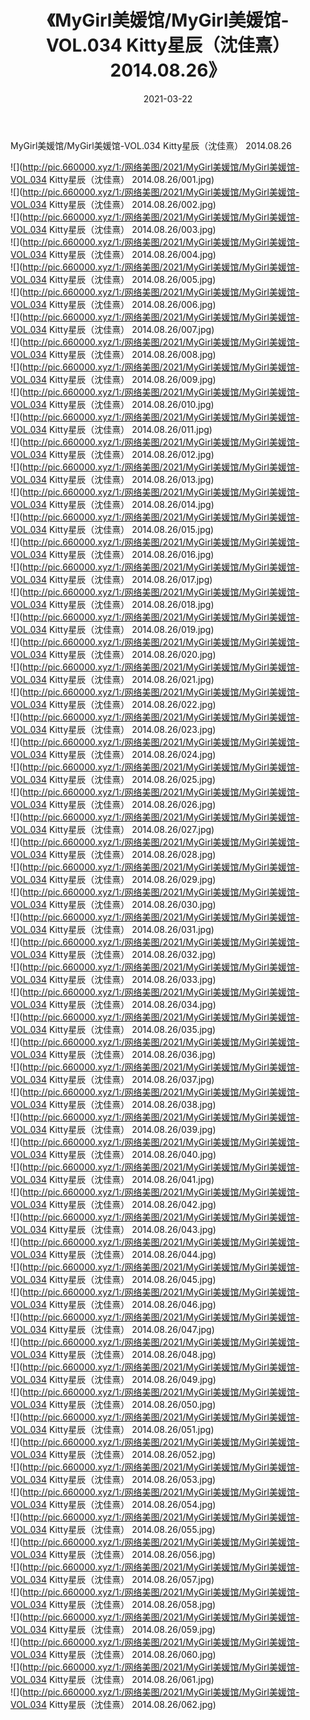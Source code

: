﻿---
layout: post
title:  《MyGirl美媛馆/MyGirl美媛馆-VOL.034 Kitty星辰（沈佳熹） 2014.08.26》
date:   2021-03-22
img: http://pic.660000.xyz/1:/网络美图/2021/MyGirl美媛馆/MyGirl美媛馆-VOL.034 Kitty星辰（沈佳熹） 2014.08.26/000.jpg
categories: [美女, 清纯, 唯美]
---

MyGirl美媛馆/MyGirl美媛馆-VOL.034 Kitty星辰（沈佳熹） 2014.08.26

 ![](http://pic.660000.xyz/1:/网络美图/2021/MyGirl美媛馆/MyGirl美媛馆-VOL.034 Kitty星辰（沈佳熹） 2014.08.26/001.jpg) <br>![](http://pic.660000.xyz/1:/网络美图/2021/MyGirl美媛馆/MyGirl美媛馆-VOL.034 Kitty星辰（沈佳熹） 2014.08.26/002.jpg) <br>![](http://pic.660000.xyz/1:/网络美图/2021/MyGirl美媛馆/MyGirl美媛馆-VOL.034 Kitty星辰（沈佳熹） 2014.08.26/003.jpg) <br>![](http://pic.660000.xyz/1:/网络美图/2021/MyGirl美媛馆/MyGirl美媛馆-VOL.034 Kitty星辰（沈佳熹） 2014.08.26/004.jpg) <br>![](http://pic.660000.xyz/1:/网络美图/2021/MyGirl美媛馆/MyGirl美媛馆-VOL.034 Kitty星辰（沈佳熹） 2014.08.26/005.jpg) <br>![](http://pic.660000.xyz/1:/网络美图/2021/MyGirl美媛馆/MyGirl美媛馆-VOL.034 Kitty星辰（沈佳熹） 2014.08.26/006.jpg) <br>![](http://pic.660000.xyz/1:/网络美图/2021/MyGirl美媛馆/MyGirl美媛馆-VOL.034 Kitty星辰（沈佳熹） 2014.08.26/007.jpg) <br>![](http://pic.660000.xyz/1:/网络美图/2021/MyGirl美媛馆/MyGirl美媛馆-VOL.034 Kitty星辰（沈佳熹） 2014.08.26/008.jpg) <br>![](http://pic.660000.xyz/1:/网络美图/2021/MyGirl美媛馆/MyGirl美媛馆-VOL.034 Kitty星辰（沈佳熹） 2014.08.26/009.jpg) <br>![](http://pic.660000.xyz/1:/网络美图/2021/MyGirl美媛馆/MyGirl美媛馆-VOL.034 Kitty星辰（沈佳熹） 2014.08.26/010.jpg) <br>![](http://pic.660000.xyz/1:/网络美图/2021/MyGirl美媛馆/MyGirl美媛馆-VOL.034 Kitty星辰（沈佳熹） 2014.08.26/011.jpg) <br>![](http://pic.660000.xyz/1:/网络美图/2021/MyGirl美媛馆/MyGirl美媛馆-VOL.034 Kitty星辰（沈佳熹） 2014.08.26/012.jpg) <br>![](http://pic.660000.xyz/1:/网络美图/2021/MyGirl美媛馆/MyGirl美媛馆-VOL.034 Kitty星辰（沈佳熹） 2014.08.26/013.jpg) <br>![](http://pic.660000.xyz/1:/网络美图/2021/MyGirl美媛馆/MyGirl美媛馆-VOL.034 Kitty星辰（沈佳熹） 2014.08.26/014.jpg) <br>![](http://pic.660000.xyz/1:/网络美图/2021/MyGirl美媛馆/MyGirl美媛馆-VOL.034 Kitty星辰（沈佳熹） 2014.08.26/015.jpg) <br>![](http://pic.660000.xyz/1:/网络美图/2021/MyGirl美媛馆/MyGirl美媛馆-VOL.034 Kitty星辰（沈佳熹） 2014.08.26/016.jpg) <br>![](http://pic.660000.xyz/1:/网络美图/2021/MyGirl美媛馆/MyGirl美媛馆-VOL.034 Kitty星辰（沈佳熹） 2014.08.26/017.jpg) <br>![](http://pic.660000.xyz/1:/网络美图/2021/MyGirl美媛馆/MyGirl美媛馆-VOL.034 Kitty星辰（沈佳熹） 2014.08.26/018.jpg) <br>![](http://pic.660000.xyz/1:/网络美图/2021/MyGirl美媛馆/MyGirl美媛馆-VOL.034 Kitty星辰（沈佳熹） 2014.08.26/019.jpg) <br>![](http://pic.660000.xyz/1:/网络美图/2021/MyGirl美媛馆/MyGirl美媛馆-VOL.034 Kitty星辰（沈佳熹） 2014.08.26/020.jpg) <br>![](http://pic.660000.xyz/1:/网络美图/2021/MyGirl美媛馆/MyGirl美媛馆-VOL.034 Kitty星辰（沈佳熹） 2014.08.26/021.jpg) <br>![](http://pic.660000.xyz/1:/网络美图/2021/MyGirl美媛馆/MyGirl美媛馆-VOL.034 Kitty星辰（沈佳熹） 2014.08.26/022.jpg) <br>![](http://pic.660000.xyz/1:/网络美图/2021/MyGirl美媛馆/MyGirl美媛馆-VOL.034 Kitty星辰（沈佳熹） 2014.08.26/023.jpg) <br>![](http://pic.660000.xyz/1:/网络美图/2021/MyGirl美媛馆/MyGirl美媛馆-VOL.034 Kitty星辰（沈佳熹） 2014.08.26/024.jpg) <br>![](http://pic.660000.xyz/1:/网络美图/2021/MyGirl美媛馆/MyGirl美媛馆-VOL.034 Kitty星辰（沈佳熹） 2014.08.26/025.jpg) <br>![](http://pic.660000.xyz/1:/网络美图/2021/MyGirl美媛馆/MyGirl美媛馆-VOL.034 Kitty星辰（沈佳熹） 2014.08.26/026.jpg) <br>![](http://pic.660000.xyz/1:/网络美图/2021/MyGirl美媛馆/MyGirl美媛馆-VOL.034 Kitty星辰（沈佳熹） 2014.08.26/027.jpg) <br>![](http://pic.660000.xyz/1:/网络美图/2021/MyGirl美媛馆/MyGirl美媛馆-VOL.034 Kitty星辰（沈佳熹） 2014.08.26/028.jpg) <br>![](http://pic.660000.xyz/1:/网络美图/2021/MyGirl美媛馆/MyGirl美媛馆-VOL.034 Kitty星辰（沈佳熹） 2014.08.26/029.jpg) <br>![](http://pic.660000.xyz/1:/网络美图/2021/MyGirl美媛馆/MyGirl美媛馆-VOL.034 Kitty星辰（沈佳熹） 2014.08.26/030.jpg) <br>![](http://pic.660000.xyz/1:/网络美图/2021/MyGirl美媛馆/MyGirl美媛馆-VOL.034 Kitty星辰（沈佳熹） 2014.08.26/031.jpg) <br>![](http://pic.660000.xyz/1:/网络美图/2021/MyGirl美媛馆/MyGirl美媛馆-VOL.034 Kitty星辰（沈佳熹） 2014.08.26/032.jpg) <br>![](http://pic.660000.xyz/1:/网络美图/2021/MyGirl美媛馆/MyGirl美媛馆-VOL.034 Kitty星辰（沈佳熹） 2014.08.26/033.jpg) <br>![](http://pic.660000.xyz/1:/网络美图/2021/MyGirl美媛馆/MyGirl美媛馆-VOL.034 Kitty星辰（沈佳熹） 2014.08.26/034.jpg) <br>![](http://pic.660000.xyz/1:/网络美图/2021/MyGirl美媛馆/MyGirl美媛馆-VOL.034 Kitty星辰（沈佳熹） 2014.08.26/035.jpg) <br>![](http://pic.660000.xyz/1:/网络美图/2021/MyGirl美媛馆/MyGirl美媛馆-VOL.034 Kitty星辰（沈佳熹） 2014.08.26/036.jpg) <br>![](http://pic.660000.xyz/1:/网络美图/2021/MyGirl美媛馆/MyGirl美媛馆-VOL.034 Kitty星辰（沈佳熹） 2014.08.26/037.jpg) <br>![](http://pic.660000.xyz/1:/网络美图/2021/MyGirl美媛馆/MyGirl美媛馆-VOL.034 Kitty星辰（沈佳熹） 2014.08.26/038.jpg) <br>![](http://pic.660000.xyz/1:/网络美图/2021/MyGirl美媛馆/MyGirl美媛馆-VOL.034 Kitty星辰（沈佳熹） 2014.08.26/039.jpg) <br>![](http://pic.660000.xyz/1:/网络美图/2021/MyGirl美媛馆/MyGirl美媛馆-VOL.034 Kitty星辰（沈佳熹） 2014.08.26/040.jpg) <br>![](http://pic.660000.xyz/1:/网络美图/2021/MyGirl美媛馆/MyGirl美媛馆-VOL.034 Kitty星辰（沈佳熹） 2014.08.26/041.jpg) <br>![](http://pic.660000.xyz/1:/网络美图/2021/MyGirl美媛馆/MyGirl美媛馆-VOL.034 Kitty星辰（沈佳熹） 2014.08.26/042.jpg) <br>![](http://pic.660000.xyz/1:/网络美图/2021/MyGirl美媛馆/MyGirl美媛馆-VOL.034 Kitty星辰（沈佳熹） 2014.08.26/043.jpg) <br>![](http://pic.660000.xyz/1:/网络美图/2021/MyGirl美媛馆/MyGirl美媛馆-VOL.034 Kitty星辰（沈佳熹） 2014.08.26/044.jpg) <br>![](http://pic.660000.xyz/1:/网络美图/2021/MyGirl美媛馆/MyGirl美媛馆-VOL.034 Kitty星辰（沈佳熹） 2014.08.26/045.jpg) <br>![](http://pic.660000.xyz/1:/网络美图/2021/MyGirl美媛馆/MyGirl美媛馆-VOL.034 Kitty星辰（沈佳熹） 2014.08.26/046.jpg) <br>![](http://pic.660000.xyz/1:/网络美图/2021/MyGirl美媛馆/MyGirl美媛馆-VOL.034 Kitty星辰（沈佳熹） 2014.08.26/047.jpg) <br>![](http://pic.660000.xyz/1:/网络美图/2021/MyGirl美媛馆/MyGirl美媛馆-VOL.034 Kitty星辰（沈佳熹） 2014.08.26/048.jpg) <br>![](http://pic.660000.xyz/1:/网络美图/2021/MyGirl美媛馆/MyGirl美媛馆-VOL.034 Kitty星辰（沈佳熹） 2014.08.26/049.jpg) <br>![](http://pic.660000.xyz/1:/网络美图/2021/MyGirl美媛馆/MyGirl美媛馆-VOL.034 Kitty星辰（沈佳熹） 2014.08.26/050.jpg) <br>![](http://pic.660000.xyz/1:/网络美图/2021/MyGirl美媛馆/MyGirl美媛馆-VOL.034 Kitty星辰（沈佳熹） 2014.08.26/051.jpg) <br>![](http://pic.660000.xyz/1:/网络美图/2021/MyGirl美媛馆/MyGirl美媛馆-VOL.034 Kitty星辰（沈佳熹） 2014.08.26/052.jpg) <br>![](http://pic.660000.xyz/1:/网络美图/2021/MyGirl美媛馆/MyGirl美媛馆-VOL.034 Kitty星辰（沈佳熹） 2014.08.26/053.jpg) <br>![](http://pic.660000.xyz/1:/网络美图/2021/MyGirl美媛馆/MyGirl美媛馆-VOL.034 Kitty星辰（沈佳熹） 2014.08.26/054.jpg) <br>![](http://pic.660000.xyz/1:/网络美图/2021/MyGirl美媛馆/MyGirl美媛馆-VOL.034 Kitty星辰（沈佳熹） 2014.08.26/055.jpg) <br>![](http://pic.660000.xyz/1:/网络美图/2021/MyGirl美媛馆/MyGirl美媛馆-VOL.034 Kitty星辰（沈佳熹） 2014.08.26/056.jpg) <br>![](http://pic.660000.xyz/1:/网络美图/2021/MyGirl美媛馆/MyGirl美媛馆-VOL.034 Kitty星辰（沈佳熹） 2014.08.26/057.jpg) <br>![](http://pic.660000.xyz/1:/网络美图/2021/MyGirl美媛馆/MyGirl美媛馆-VOL.034 Kitty星辰（沈佳熹） 2014.08.26/058.jpg) <br>![](http://pic.660000.xyz/1:/网络美图/2021/MyGirl美媛馆/MyGirl美媛馆-VOL.034 Kitty星辰（沈佳熹） 2014.08.26/059.jpg) <br>![](http://pic.660000.xyz/1:/网络美图/2021/MyGirl美媛馆/MyGirl美媛馆-VOL.034 Kitty星辰（沈佳熹） 2014.08.26/060.jpg) <br>![](http://pic.660000.xyz/1:/网络美图/2021/MyGirl美媛馆/MyGirl美媛馆-VOL.034 Kitty星辰（沈佳熹） 2014.08.26/061.jpg) <br>![](http://pic.660000.xyz/1:/网络美图/2021/MyGirl美媛馆/MyGirl美媛馆-VOL.034 Kitty星辰（沈佳熹） 2014.08.26/062.jpg) <br>